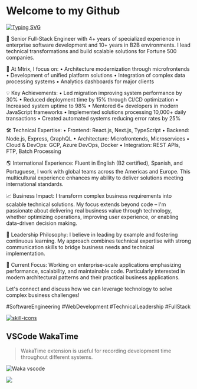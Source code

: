 # Welcome to my Github

[![Typing SVG](https://readme-typing-svg.demolab.com/?lines=ReactJS;NodeJS;Python;AI+and+LLM;English+and+Spanish;Brazilian+Portuguese+native+speaker+;Scan+QR+Code;Add+me+on+LinkedIn)](https://github.com/jeferson-franco)

🔹 Senior Full-Stack Engineer with 4+ years of specialized experience in enterprise software development and 10+ years in B2B environments. I lead technical transformations and build scalable solutions for Fortune 500 companies.

🚀 At Mtrix, I focus on:
• Architecture modernization through microfrontends
• Development of unified platform solutions
• Integration of complex data processing systems
• Analytics dashboards for major clients

💡 Key Achievements:
• Led migration improving system performance by 30%
• Reduced deployment time by 15% through CI/CD optimization
• Increased system uptime to 98%
• Mentored 6+ developers in modern JavaScript frameworks
• Implemented solutions processing 10,000+ daily transactions
• Created automated systems reducing error rates by 25%

🛠️ Technical Expertise:
• Frontend: React.js, Next.js, TypeScript
• Backend: Node.js, Express, GraphQL
• Architecture: Microfrontends, Microservices
• Cloud & DevOps: GCP, Azure DevOps, Docker
• Integration: REST APIs, FTP, Batch Processing

🌎 International Experience:
Fluent in English (B2 certified), Spanish, and Portuguese, I work with global teams across the Americas and Europe. This multicultural experience enhances my ability to deliver solutions meeting international standards.

📈 Business Impact:
I transform complex business requirements into scalable technical solutions. My focus extends beyond code – I'm passionate about delivering real business value through technology, whether optimizing operations, improving user experience, or enabling data-driven decision making.

🤝 Leadership Philosophy:
I believe in leading by example and fostering continuous learning. My approach combines technical expertise with strong communication skills to bridge business needs and technical implementation.

🎯 Current Focus:
Working on enterprise-scale applications emphasizing performance, scalability, and maintainable code. Particularly interested in modern architectural patterns and their practical business applications.

Let's connect and discuss how we can leverage technology to solve complex business challenges!

#SoftwareEngineering #WebDevelopment #TechnicalLeadership #FullStack

<p align="left">
  <a href="https://skillicons.dev">
    <img src="https://skillicons.dev/icons?i=git,js,kubernetes,materialui,nodejs,py,react,sass&perline=4&theme=light" alt="skill-icons" title="stack-icons"/>
  </a>
</p>

## VSCode WakaTime

> WakaTime extension is useful for recording development time throughout different systems.

![Waka vscode](https://wakatime.com/share/@328ec2d1-7a5b-47b2-8ff2-1d3c2f9fa1a9/ae7a4b23-a486-4c32-9402-e4147d7dfac8.svg)

<div dir="auto">
  <a href="https://www.linkedin.com/in/jefersonfranco/" alt="jefe-linkedin">
    <img style="max-width: 100%;" src="https://img.shields.io/badge/-Linkedin-6610F2?style=for-the-badge&logo=Linkedin&logoColor=FFFFFF&link=https://www.linkedin.com/in/jefersonfranco/">
  </a>
</div>
